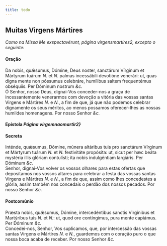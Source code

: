```yaml
---
title: todo
---
```

<h2 class="text-center">Muitas Virgens Mártires</h2>

<em>Como na Missa Me exspectavérunt, página virgensmartires2, excepto o seguinte:</em>

<h4 class="text-center">Oração</h4>
<div class="container-fluid">
<div class="row">
<div class="dropcap text-justify">
Da nobis, quǽsumus, Dómine, Deus noster, sanctárum Vírginum et Mártyrum tuárum <em>N. </em>et <em>N. </em>palmas incessábili devotióne venerári: ut, quas digna mente non póssumus celebráre, humílibus saltem frequentémus obséquiis. Per Dóminum nostrum <em>&c.</em>
</div>
<div class="dropcap text-justify">
Ó Senhor, nosso Deus, dignai-Vos conceder-nos a graça de incessantemente venerarmos com devoção a vitória das vossas santas Virgens e Mártires <em>N. </em>e <em>N.</em>, a fim de que, já que não podemos celebrar dignamente os seus méritos, ao menos possamos oferecer-lhes as nossas humildes homenagens. Por nosso Senhor <em>&c.</em>
</div>
</div>
</div>

<h4 class="text-center">Epístola <em>Página virgemnaomartir2}</em></h4>

<h4 class="text-center">Secreta</h4>
<div class="container-fluid">
<div class="row">
<div class="dropcap text-justify">
Inténde, quǽsumus, Dómine, múnera altáribus tuis pro sanctárum Vírginum et Mártyrum tuárum <em>N. </em>et <em>N. </em>festivitáte propósita: ut, sicut per hæc beáta mystéria illis glóriam contulísti; ita nobis indulgéntiam largiáris. Per Dóminum <em>&c.</em>
</div>
<div class="dropcap text-justify">
Senhor, dignai-Vos volver os vossos olhares para estas ofertas que depositamos nos vossos altares para celebrar a festa das vossas santas Virgens e Mártires <em>N. </em>e <em>N.</em>, a fim de que, assim como lhes concedestes a glória, assim também nos concedais o perdão dos nossos pecados. Por nosso Senhor <em>&c.</em>
</div>
</div>
</div>

<h4 class="text-center">Postcomúnio</h4>
<div class="container-fluid">
<div class="row">
<div class="dropcap text-justify">
Præsta nobis, quǽsumus, Dómine, intercedéntibus sanctis Virgínibus et Martýribus tuis <em>N. </em>et <em>N.</em>: ut, quod ore contíngimus, pura mente capiámus. Per Dóminum <em>&c.</em>
</div>
<div class="dropcap text-justify">
Concedei-nos, Senhor, Vos suplicamos, que, por intercessão das vossas santas Virgens e Mártires <em>N. </em>e <em>N.</em>, guardemos com o coração puro o que nossa boca acaba de receber. Por nosso Senhor <em>&c.</em>
</div>
</div>
</div>
